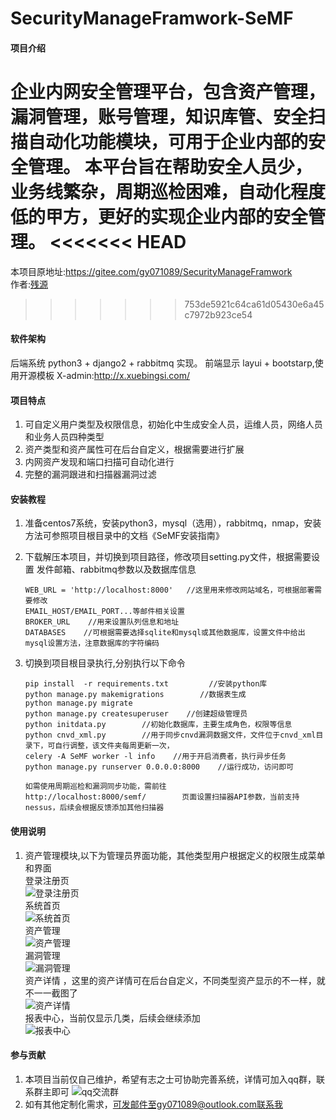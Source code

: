 # SecurityManageFramwork-SeMF

#### 项目介绍
企业内网安全管理平台，包含资产管理，漏洞管理，账号管理，知识库管、安全扫描自动化功能模块，可用于企业内部的安全管理。
本平台旨在帮助安全人员少，业务线繁杂，周期巡检困难，自动化程度低的甲方，更好的实现企业内部的安全管理。
<<<<<<< HEAD
=======
本项目原地址:https://gitee.com/gy071089/SecurityManageFramwork<br />
作者:[残源](https://my.oschina.net/u/3867729)<br />
>>>>>>> 753de5921c64ca61d05430e6a45c7972b923ce54

#### 软件架构
后端系统 python3 + django2 + rabbitmq 实现。
前端显示 layui + bootstarp,使用开源模板 X-admin:http://x.xuebingsi.com/

#### 项目特点
1.  可自定义用户类型及权限信息，初始化中生成安全人员，运维人员，网络人员和业务人员四种类型
2.  资产类型和资产属性可在后台自定义，根据需要进行扩展
3.  内网资产发现和端口扫描可自动化进行
4.  完整的漏洞跟进和扫描器漏洞过滤



#### 安装教程

1. 准备centos7系统，安装python3，mysql（选用），rabbitmq，nmap，安装方法可参照项目根目录中的文档《SeMF安装指南》
    
2. 下载解压本项目，并切换到项目路径，修改项目setting.py文件，根据需要设置 发件邮箱、rabbitmq参数以及数据库信息
    ```
    WEB_URL = 'http://localhost:8000'   //这里用来修改网站域名，可根据部署需要修改
    EMAIL_HOST/EMAIL_PORT...等邮件相关设置
    BROKER_URL    //用来设置队列信息和地址
    DATABASES    //可根据需要选择sqlite和mysql或其他数据库，设置文件中给出mysql设置方法，注意数据库的字符编码
    ```
3. 切换到项目根目录执行,分别执行以下命令
    ```
    pip install  -r requirements.txt         //安装python库
    python manage.py makemigrations        //数据表生成
    python manage.py migrate
    python manage.py createsuperuser    //创建超级管理员
    python initdata.py        //初始化数据库，主要生成角色，权限等信息
    python cnvd_xml.py        //用于同步cnvd漏洞数据文件，文件位于cnvd_xml目录下，可自行调整，该文件夹每周更新一次，
    celery -A SeMF worker -l info    //用于开启消费者，执行异步任务
    python manage.py runserver 0.0.0.0:8000    //运行成功，访问即可
    
    如需使用周期巡检和漏洞同步功能，需前往
    http://localhost:8000/semf/        页面设置扫描器API参数，当前支持nessus，后续会根据反馈添加其他扫描器
    ```

#### 使用说明

1. 资产管理模块,以下为管理员界面功能，其他类型用户根据定义的权限生成菜单和界面
    <br>登录注册页</br>
    ![登录注册页](https://gitee.com/uploads/images/2018/0527/113258_154ca8d5_1390378.png "屏幕截图.png")
    <br>系统首页</br>
    ![系统首页](https://gitee.com/uploads/images/2018/0527/113454_07c46a58_1390378.png "屏幕截图.png")
    <br>资产管理</br>
    ![资产管理](https://gitee.com/uploads/images/2018/0527/113543_6a6973ec_1390378.png "屏幕截图.png")
    <br>漏洞管理</br>
    ![漏洞管理](https://gitee.com/uploads/images/2018/0527/113714_90826f30_1390378.png "屏幕截图.png")
    <br>资产详情 ，这里的资产详情可在后台自定义，不同类型资产显示的不一样，就不一一截图了</br>
    ![资产详情](https://gitee.com/uploads/images/2018/0527/114021_ef591ca3_1390378.png "屏幕截图.png")
    <br>报表中心，当前仅显示几类，后续会继续添加</br>
    ![报表中心](https://gitee.com/uploads/images/2018/0527/114106_3cf15048_1390378.png "屏幕截图.png")
    
#### 参与贡献

1.  本项目当前仅自己维护，希望有志之士可协助完善系统，详情可加入qq群，联系群主即可
    ![qq交流群](https://gitee.com/uploads/images/2018/0527/114130_0e8d0451_1390378.png "屏幕截图.png")
2.  如有其他定制化需求，可发邮件至gy071089@outlook.com联系我

